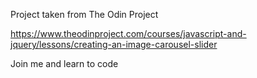 Project taken from The Odin Project

https://www.theodinproject.com/courses/javascript-and-jquery/lessons/creating-an-image-carousel-slider

Join me and learn to code